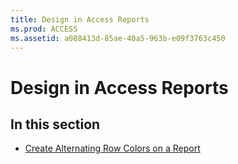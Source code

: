 ```yaml
---
title: Design in Access Reports
ms.prod: ACCESS
ms.assetid: a088413d-85ae-40a5-963b-e09f3763c450
---
```



# Design in Access Reports

## In this section


- [Create Alternating Row Colors on a Report](create-alternating-row-colors-on-a-report.md)
    

